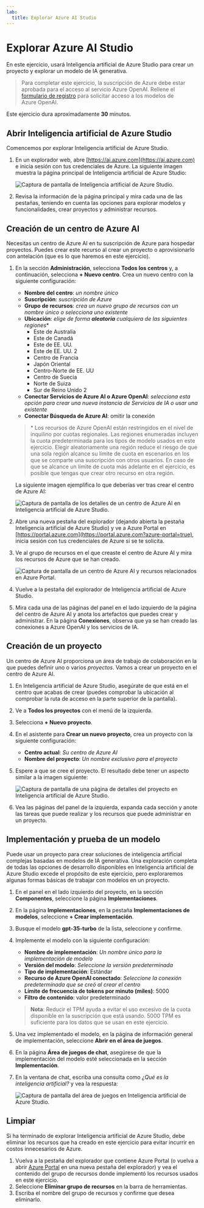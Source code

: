 ```yaml
---
lab:
  title: Explorar Azure AI Studio
---
```


# Explorar Azure AI Studio

En este ejercicio, usará Inteligencia artificial de Azure Studio para crear un proyecto y explorar un modelo de IA generativa.

> Para completar este ejercicio, la suscripción de Azure debe estar aprobada para el acceso al servicio Azure OpenAI. Rellene el [formulario de registro](https://learn.microsoft.com/legal/cognitive-services/openai/limited-access) para solicitar acceso a los modelos de Azure OpenAI.

Este ejercicio dura aproximadamente **30** minutos.

## Abrir Inteligencia artificial de Azure Studio

Comencemos por explorar Inteligencia artificial de Azure Studio.

1. En un explorador web, abre [https://ai.azure.com](https://ai.azure.com) e inicia sesión con tus credenciales de Azure. La siguiente imagen muestra la página principal de Inteligencia artificial de Azure Studio:

    ![Captura de pantalla de Inteligencia artificial de Azure Studio.](./media/azure-ai-studio-home.png)

1. Revisa la información de la página principal y mira cada una de las pestañas, teniendo en cuenta las opciones para explorar modelos y funcionalidades, crear proyectos y administrar recursos.

## Creación de un centro de Azure AI

Necesitas un centro de Azure AI en tu suscripción de Azure para hospedar proyectos. Puedes crear este recurso al crear un proyecto o aprovisionarlo con antelación (que es lo que haremos en este ejercicio).

1. En la sección **Administración**, selecciona **Todos los centros** y, a continuación, selecciona **+ Nuevo centro**. Crea un nuevo centro con la siguiente configuración:
    - **Nombre del centro**: *un nombre único*
    - **Suscripción**: *suscripción de Azure*
    - **Grupo de recursos**: *crea un nuevo grupo de recursos con un nombre único o selecciona uno existente*
    - **Ubicación**: *elige de forma **aleatoria** cualquiera de las siguientes regiones*\*
        - Este de Australia
        - Este de Canadá
        - Este de EE. UU.
        - Este de EE. UU. 2
        - Centro de Francia
        - Japón Oriental
        - Centro-Norte de EE. UU
        - Centro de Suecia
        - Norte de Suiza
        - Sur de Reino Unido 2
    - **Conectar Servicios de Azure AI o Azure OpenAI**: *selecciona esta opción para crear una nueva instancia de Servicios de IA o usar una existente*
    - **Conectar Búsqueda de Azure AI**: omitir la conexión

    > \* Los recursos de Azure OpenAI están restringidos en el nivel de inquilino por cuotas regionales. Las regiones enumeradas incluyen la cuota predeterminada para los tipos de modelo usados en este ejercicio. Elegir aleatoriamente una región reduce el riesgo de que una sola región alcance su límite de cuota en escenarios en los que se comparte una suscripción con otros usuarios. En caso de que se alcance un límite de cuota más adelante en el ejercicio, es posible que tengas que crear otro recurso en otra región.

    La siguiente imagen ejemplifica lo que deberías ver tras crear el centro de Azure AI:

    ![Captura de pantalla de los detalles de un centro de Azure AI en Inteligencia artificial de Azure Studio.](./media/azure-ai-resource.png)

1. Abre una nueva pestaña del explorador (dejando abierta la pestaña Inteligencia artificial de Azure Studio) y ve a Azure Portal en [https://portal.azure.com](https://portal.azure.com?azure-portal=true), inicia sesión con tus credenciales de Azure si se te solicita.
1. Ve al grupo de recursos en el que creaste el centro de Azure AI y mira los recursos de Azure que se han creado.

    ![Captura de pantalla de un centro de Azure AI y recursos relacionados en Azure Portal.](./media/azure-portal.png)

1. Vuelve a la pestaña del explorador de Inteligencia artificial de Azure Studio.
1. Mira cada una de las páginas del panel en el lado izquierdo de la página del centro de Azure AI y anota los artefactos que puedes crear y administrar. En la página **Conexiones**, observa que ya se han creado las conexiones a Azure OpenAI y los servicios de IA.

## Creación de un proyecto

Un centro de Azure AI proporciona un área de trabajo de colaboración en la que puedes definir uno o varios *proyectos*. Vamos a crear un proyecto en el centro de Azure AI.

1. En Inteligencia artificial de Azure Studio, asegúrate de que está en el centro que acabas de crear (puedes comprobar la ubicación al comprobar la ruta de acceso en la parte superior de la pantalla).
1. Ve a **Todos los proyectos** con el menú de la izquierda.
1. Selecciona **+ Nuevo proyecto**.
1. En el asistente para **Crear un nuevo proyecto**, crea un proyecto con la siguiente configuración:
    - **Centro actual**: *Su centro de Azure AI*
    - **Nombre del proyecto**: *Un nombre exclusivo para el proyecto*
1. Espere a que se cree el proyecto. El resultado debe tener un aspecto similar a la imagen siguiente:

    ![Captura de pantalla de una página de detalles del proyecto en Inteligencia artificial de Azure Studio.](./media/azure-ai-project.png)

1. Vea las páginas del panel de la izquierda, expanda cada sección y anote las tareas que puede realizar y los recursos que puede administrar en un proyecto.

## Implementación y prueba de un modelo

Puede usar un proyecto para crear soluciones de inteligencia artificial complejas basadas en modelos de IA generativa. Una exploración completa de todas las opciones de desarrollo disponibles en Inteligencia artificial de Azure Studio excede el propósito de este ejercicio, pero exploraremos algunas formas básicas de trabajar con modelos en un proyecto.

1. En el panel en el lado izquierdo del proyecto, en la sección **Componentes**, seleccione la página **Implementaciones**.
1. En la página **Implementaciones**, en la pestaña **Implementaciones de modelos**, seleccione **+ Crear implementación**.
1. Busque el modelo **gpt-35-turbo** de la lista, seleccione y confirme.
1. Implemente el modelo con la siguiente configuración:
    - **Nombre de implementación**: *Un nombre único para la implementación de modelo*
    - **Versión del modelo**: *Seleccione la versión predeterminada*
    - **Tipo de implementación**: Estándar
    - **Recurso de Azure OpenAI conectado**: *Seleccione la conexión predeterminada que se creó al crear el centro*
    - **Límite de frecuencia de tokens por minuto (miles)**: 5000
    - **Filtro de contenido**: valor predeterminado

    > **Nota**: Reducir el TPM ayuda a evitar el uso excesivo de la cuota disponible en la suscripción que está usando. 5000 TPM es suficiente para los datos que se usan en este ejercicio.

1. Una vez implementado el modelo, en la página de información general de implementación, seleccione **Abrir en el área de juegos**.
1. En la página **Área de juegos de chat**, asegúrese de que la implementación del modelo esté seleccionada en la sección **Implementación**.
1. En la ventana de chat, escriba una consulta como *¿Qué es la inteligencia artificial?* y vea la respuesta:

    ![Captura de pantalla del área de juegos en Inteligencia artificial de Azure Studio.](./media/playground.png)

## Limpiar

Si ha terminado de explorar Inteligencia artificial de Azure Studio, debe eliminar los recursos que ha creado en este ejercicio para evitar incurrir en costos innecesarios de Azure.

1. Vuelva a la pestaña del explorador que contiene Azure Portal (o vuelva a abrir [Azure Portal](https://portal.azure.com?azure-portal=true) en una nueva pestaña del explorador) y vea el contenido del grupo de recursos donde implementó los recursos usados en este ejercicio.
1. Seleccione **Eliminar grupo de recursos** en la barra de herramientas.
1. Escriba el nombre del grupo de recursos y confirme que desea eliminarlo.

